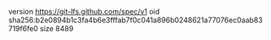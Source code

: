 version https://git-lfs.github.com/spec/v1
oid sha256:b2e0894b1c3fa4b6e3fffab7f0c041a896b0248621a77076ec0aab83719f6fe0
size 8489
